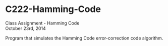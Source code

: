 # C222-Hamming-Code
Class Assignment - Hamming Code  
October 23rd, 2014

Program that simulates the Hamming Code error-correction code algorithm.
